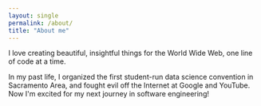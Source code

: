 ```yaml
---
layout: single
permalink: /about/
title: "About me"
---
```


I love creating beautiful, insightful things for the World Wide Web, one line of code at a time.
      
In my past life, I organized the first student-run data science convention in Sacramento Area, and fought evil off the Internet at Google and YouTube. Now I'm excited for my next journey in software engineering!
